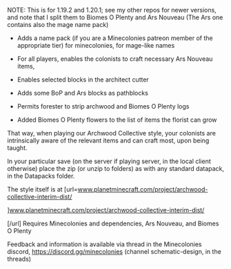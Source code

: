 NOTE:  This is for 1.19.2 and 1.20.1; see my other repos for newer versions, and note that I split them to Biomes O Plenty and Ars Nouveau (The Ars one contains also the mage name pack)

* Adds a name pack (if you are a Minecolonies patreon member of the appropriate tier) for minecolonies, for mage-like names

* For all players, enables the colonists to craft necessary Ars Nouveau items,

* Enables selected blocks in the architect cutter

* Adds some BoP and Ars blocks as pathblocks

* Permits forester to strip archwood and Biomes O Plenty logs

* Added Biomes O Plenty flowers to the list of items the florist can grow

That way, when playing our Archwood Collective style, your colonists are intrinsically aware of the relevant items and can craft most, upon being taught.

In your particular save (on the server if playing server, in the local client otherwise) place the zip (or unzip to folders) as with any standard datapack, in the Datapacks folder.

The style itself is at [url=www.planetminecraft.com/project/archwood-collective-interim-dist/

]www.planetminecraft.com/project/archwood-collective-interim-dist/

[/url]
Requires Minecolonies and dependencies, Ars Nouveau, and Biomes O Plenty



Feedback and information is available via thread in the Minecolonies discord, https://discord.gg/minecolonies (channel schematic-design, in the threads)
